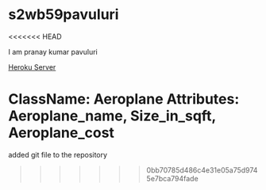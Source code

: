 # s2wb59pavuluri
<<<<<<< HEAD

I am pranay kumar pavuluri

[Heroku Server](https://s2wb59pavuluri.herokuapp.com/)   

ClassName: Aeroplane 
Attributes: Aeroplane_name, Size_in_sqft, Aeroplane_cost
=======
added git file to the repository
>>>>>>> 0bb70785d486c4e31e05a75d9745e7bca794fade
